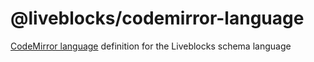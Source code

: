 # @liveblocks/codemirror-language

[CodeMirror language](https://codemirror.net/examples/lang-package/) definition
for the Liveblocks schema language
